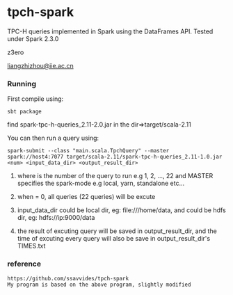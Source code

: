 # tpch-spark

TPC-H queries implemented in Spark using the DataFrames API.
Tested under Spark 2.3.0

z3ero

liangzhizhou@iie.ac.cn

### Running

First compile using:

```
sbt package
```
find spark-tpc-h-queries_2.11-2.0.jar in the dir=>target/scala-2.11

You can then run a query using:

```
spark-submit --class "main.scala.TpchQuery" --master spark://host4:7077 target/scala-2.11/spark-tpc-h-queries_2.11-1.0.jar <num> <input_data_dir> <output_result_dir>
```

1. where <num> is the number of the query to run e.g 1, 2, ..., 22
and MASTER specifies the spark-mode e.g local, yarn, standalone etc...

2. when <num> = 0, all queries (22 queries) will be excute

3. input_data_dir could be local dir, eg: file:///home/data, and could be hdfs dir, eg: hdfs://ip:9000/data

4. the result of excuting query will be saved in output_result_dir, and the time of excuting every query will also be save in output_result_dir's TIMES.txt


### reference
	https://github.com/ssavvides/tpch-spark	
	My program is based on the above program, slightly modified

